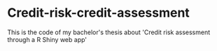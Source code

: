 # Credit-risk-credit-assessment
This is the code of my bachelor's thesis about 'Credit risk assessment through a R Shiny web app'
